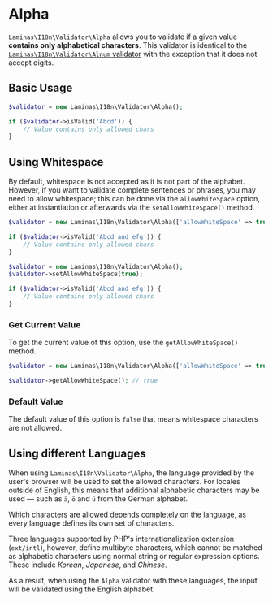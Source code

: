 # Alpha

`Laminas\I18n\Validator\Alpha` allows you to validate if a given value
**contains only alphabetical characters**. This validator is identical to the
[`Laminas\I18n\Validator\Alnum` validator](alnum.md) with the exception that it
does not accept digits.

## Basic Usage

```php
$validator = new Laminas\I18n\Validator\Alpha();

if ($validator->isValid('Abcd')) {
    // Value contains only allowed chars
}
```

## Using Whitespace

By default, whitespace is not accepted as it is not part of the alphabet.
However, if you want to validate complete sentences or phrases, you may need to
allow whitespace; this can be done via the `allowWhiteSpace` option, either at
instantiation or afterwards via the `setAllowWhiteSpace()` method.

```php fct_label="Constructor Usage"
$validator = new Laminas\I18n\Validator\Alpha(['allowWhiteSpace' => true]);

if ($validator->isValid('Abcd and efg')) {
    // Value contains only allowed chars
}
```

```php fct_label="Setter Usage"
$validator = new Laminas\I18n\Validator\Alpha();
$validator->setAllowWhiteSpace(true);

if ($validator->isValid('Abcd and efg')) {
    // Value contains only allowed chars
}
```

### Get Current Value

To get the current value of this option, use the `getAllowWhiteSpace()` method.

```php
$validator = new Laminas\I18n\Validator\Alpha(['allowWhiteSpace' => true]);

$validator->getAllowWhiteSpace(); // true
```

### Default Value

The default value of this option is `false` that means whitespace characters are
not allowed.

## Using different Languages

When using `Laminas\I18n\Validator\Alpha`, the language provided by the user's
browser will be used to set the allowed characters. For locales outside of
English, this means that additional alphabetic characters may be used
&mdash; such as `ä`, `ö` and `ü` from the German alphabet.

Which characters are allowed depends completely on the language, as every
language defines its own set of characters.

Three languages supported by PHP's internationalization extension (`ext/intl`),
however, define multibyte characters, which cannot be matched as alphabetic
characters using normal string or regular expression options. These include
*Korean*, *Japanese*, and *Chinese*.

As a result, when using the `Alpha` validator with these languages, the input
will be validated using the English alphabet.

